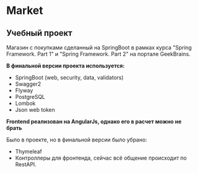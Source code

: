 # Market

## Учебный проект

Магазин с покупками сделанный на SpringBoot в рамках курса "Spring Framework. Part 1" и "Spring Framework. Part 2" на портале GeekBrains.


**В финальной версии проекта используется:**

- SpringBoot (web, security, data, validators)
- Swagger2
- Flyway
- PostgreSQL
- Lombok
- Json web token

**Frontend реализован на AngularJs, однако его в расчет можно не брать**

Было в проекте, но в финальной версии было убрано:
- Thymeleaf
- Контроллеры для фронтенда, сейчас всё общение происходит по RestAPI.

